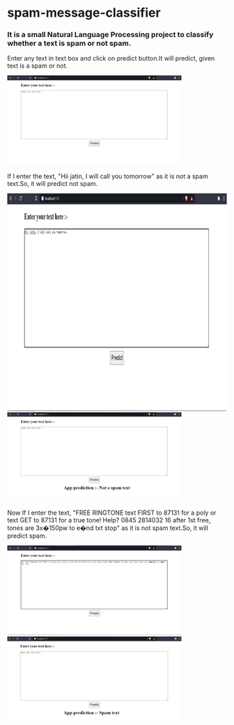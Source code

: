 # spam-message-classifier
<h3>It is a small Natural Language Processing project to classify whether a text is spam or not spam.</h3>
<p>Enter any text in text box and click on predict button.It will predict, given text is a spam or not.</p>
<span>
  <img src="interface.png" width="400" title="Starting interface">
</span>
<br>
<p>If I enter the text, "Hii jatin, I will call you tomorrow" as it is not a spam text.So, it will predict not spam. </p>

<span >
  <img src="ham_ex.png" width="800" height="500" title="Enter non spam text">
</span>
<span >
  <img src="ham_pred.png" width="400" title="after pressing predict button">
</span>
<br>
<p>Now If I enter the text, "FREE RINGTONE text FIRST to 87131 for a poly or text GET to 87131 for a true tone! Help? 0845 2814032 16 after 1st free, tones are 3x�150pw to e�nd txt stop" as it is not spam text.So, it will predict spam. </p>

<span>
  <img src="spam_ex.png" width="400" title="Enter spam text">
</span>
<span>
  <img src="spam_pred.png" width="400" title="after pressing predict button">
</span>
